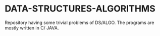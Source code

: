 # DATA-STRUCTURES-ALGORITHMS
Repository having some trivial problems of DS/ALGO.
The programs are mostly written in C/ JAVA.
